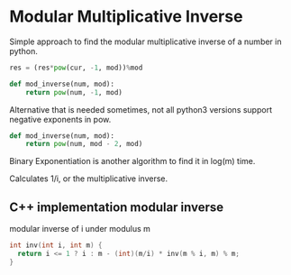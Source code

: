 # Modular Multiplicative Inverse

Simple approach to find the modular multiplicative inverse of a number in python.

```py
res = (res*pow(cur, -1, mod))%mod
```

```py
def mod_inverse(num, mod):
    return pow(num, -1, mod)
```

Alternative that is needed sometimes, not all python3 versions support negative exponents in pow.

```py
def mod_inverse(num, mod):
    return pow(num, mod - 2, mod)
```

Binary Exponentiation is another algorithm to find it in log(m) time. 

Calculates 1/i, or the multiplicative inverse. 

## C++ implementation modular inverse

modular inverse of i under modulus m

```cpp
int inv(int i, int m) {
  return i <= 1 ? i : m - (int)(m/i) * inv(m % i, m) % m;
}
```